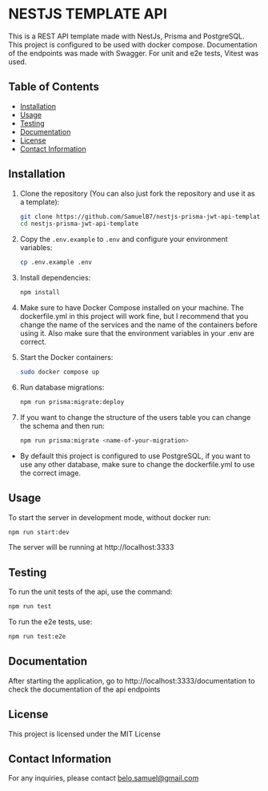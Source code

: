 # NESTJS TEMPLATE API

This is a REST API template made with NestJs, Prisma and PostgreSQL.
This project is configured to be used with docker compose.
Documentation of the endpoints was made with Swagger.
For unit and e2e tests, Vitest was used.

## Table of Contents

- [Installation](#installation)
- [Usage](#usage)
- [Testing](#testing)
- [Documentation](#documentation)
- [License](#license)
- [Contact Information](#contact-information)

## Installation

1. Clone the repository (You can also just fork the repository and use it as a template):
    ```sh
    git clone https://github.com/SamuelB7/nestjs-prisma-jwt-api-template.git
    cd nestjs-prisma-jwt-api-template
    ```

2. Copy the `.env.example` to `.env` and configure your environment variables:
    ```sh
    cp .env.example .env
    ```

3. Install dependencies:
    ```sh
    npm install
    ```

4. Make sure to have Docker Compose installed on your machine. The dockerfile.yml in this project will work fine, but I recommend that you change the name of the services and the name of the containers before using it. Also make sure that the environment variables in your .env are correct. 

5. Start the Docker containers:
    ```sh
    sudo docker compose up
    ```

6. Run database migrations:
    ```sh
    npm run prisma:migrate:deploy
    ```

7. If you want to change the structure of the users table you can change the schema and then run:

    ```sh
    npm run prisma:migrate <name-of-your-migration>
    ```

 - By default this project is configured to use PostgreSQL, if you want to use any other database, make sure to change the dockerfile.yml to use the correct image.

## Usage

To start the server in development mode, without docker run:
```sh
npm run start:dev
```
The server will be running at http://localhost:3333

## Testing

To run the unit tests of the api, use the command:
```sh
npm run test
```
To run the e2e tests, use:
```sh
npm run test:e2e
```

## Documentation

After starting the application, go to http://localhost:3333/documentation to check the documentation of the api endpoints

## License

This project is licensed under the MIT License

## Contact Information

For any inquiries, please contact belo.samuel@gmail.com